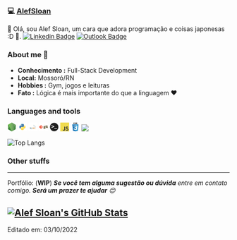### :computer: [AlefSloan](https://github.com/AlefSloan)

👋 Olá, sou Alef Sloan, um cara que adora programação e coisas japonesas :D 🚀. 
[![Linkedin Badge](https://img.shields.io/badge/AlefSloan-0077B5?style=for-the-badge&logo=linkedin&logoColor=white)](https://www.linkedin.com/in/alefsloan/) [![Outlook Badge](https://img.shields.io/badge/alef_sloan@hotmail.com-0078D4?style=for-the-badge&logo=microsoft-outlook&logoColor=white)](mailto:alef_sloan@hotmail.com)

### About me :leaves:

-  **Conhecimento :** Full-Stack Development
-  **Local:** Mossoró/RN
-  **Hobbies :** Gym, jogos e leituras
-  **Fato :** Lógica é mais importante do que a linguagem :heart:

### Languages and tools

<code><img height="20" src="https://raw.githubusercontent.com/github/explore/80688e429a7d4ef2fca1e82350fe8e3517d3494d/topics/nodejs/nodejs.png"></code>
<code><img height="20" src="https://raw.githubusercontent.com/github/explore/80688e429a7d4ef2fca1e82350fe8e3517d3494d/topics/python/python.png"></code>
<code><img height="20" src="https://raw.githubusercontent.com/github/explore/80688e429a7d4ef2fca1e82350fe8e3517d3494d/topics/mysql/mysql.png"></code>
<code><img height="20" src="https://raw.githubusercontent.com/github/explore/80688e429a7d4ef2fca1e82350fe8e3517d3494d/topics/git/git.png"></code>
<code><img height="20" src="https://raw.githubusercontent.com/github/explore/80688e429a7d4ef2fca1e82350fe8e3517d3494d/topics/terminal/terminal.png"></code>
<code><img height="20" src="https://raw.githubusercontent.com/github/explore/80688e429a7d4ef2fca1e82350fe8e3517d3494d/topics/javascript/javascript.png"></code>
<code><img height="20" src="https://raw.githubusercontent.com/github/explore/80688e429a7d4ef2fca1e82350fe8e3517d3494d/topics/css/css.png"></code>
<code><img src = 'https://github.com/MarikIshtar007/MarikIshtar007/blob/master/images/html.svg' width='20'/></code>

![Top Langs](https://github-readme-stats.vercel.app/api/top-langs/?username=AlefSloan&layout=compact)

### Other stuffs
----
Portfólio: (<b>WIP</b>)
<em><b>Se você tem alguma sugestão ou dúvida</b> entre em contato comigo. <b>Será um prazer te ajudar</b> 😊</em>

[![Alef Sloan's GitHub Stats](https://github-readme-stats.vercel.app/api?username=AlefSloan&count_private=true&show_icons=true&theme=radical)](https://github.com/AlefSloan)
----

Editado em: 03/10/2022
